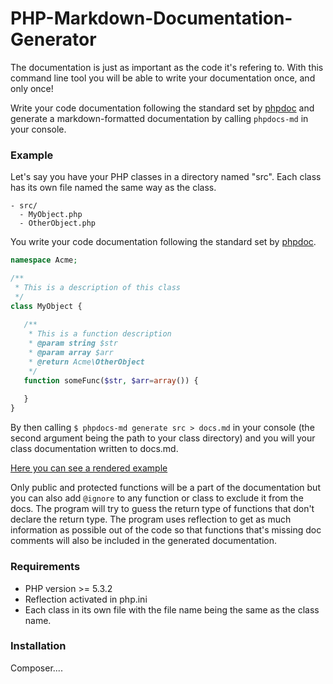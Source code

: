 # PHP-Markdown-Documentation-Generator

The documentation is just as important as the code it's refering to. With this command line tool 
you will be able to write your documentation once, and only once! 

Write your code documentation following the standard set by [phpdoc](http://www.phpdoc.org/) and generate a markdown-formatted
documentation by calling `phpdocs-md` in your console.

### Example

Let's say you have your PHP classes in a directory named "src". Each class has its own file named the same way as the class.

```
- src/
  - MyObject.php
  - OtherObject.php
```

You write your code documentation following the standard set by [phpdoc](http://www.phpdoc.org/). 

```php
namespace Acme;

/**
 * This is a description of this class
 */
class MyObject {
   
   /**
    * This is a function description
    * @param string $str
    * @param array $arr
    * @return Acme\OtherObject
    */
   function someFunc($str, $arr=array()) {
   
   }
}
```

By then calling `$ phpdocs-md generate src > docs.md` in your console (the second argument being the path to your class directory) and you will your class documentation written to docs.md.

[Here you can see a rendered example](https://github.com/victorjonsson/PHP-Markdown-Documentation-Generator/blob/master/docs.md)

Only public and protected functions will be a part of the documentation but you can also add `@ignore` to any function or class to exclude it from the docs. The program will try to guess the return type of functions that don't declare the return type. The program uses reflection to get as much information as possible out of the code so that functions that's missing doc comments will also be  included in the generated documentation.

### Requirements

- PHP version >= 5.3.2
- Reflection activated in php.ini
- Each class in its own file with the file name being the same as the class name.

### Installation

Composer....
